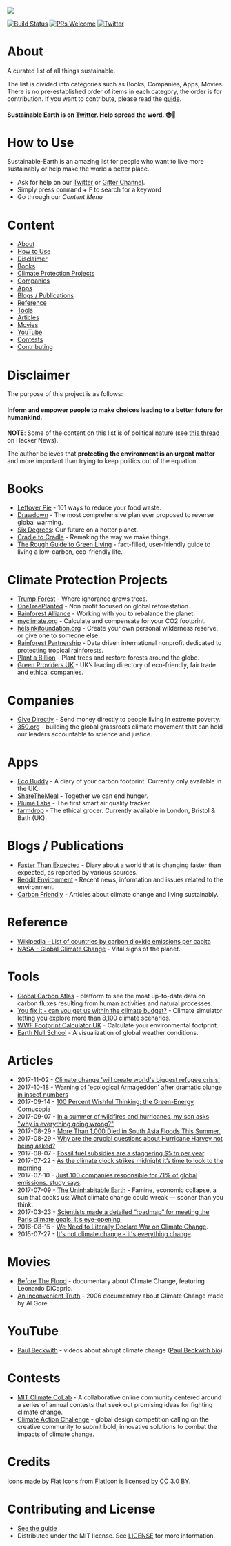 ![](https://raw.githubusercontent.com/bizz84/Sustainable-Earth/master/Sustainable-Earth.png)

[![Build Status](https://api.travis-ci.org/bizz84/Sustainable-Earth.svg?branch=master)](https://travis-ci.org/bizz84/Sustainable-Earth)
[![PRs Welcome](https://img.shields.io/badge/PRs-welcome-brightgreen.svg)](http://makeapullrequest.com)
[![Twitter](https://img.shields.io/badge/twitter-@SustainForEarth-blue.svg?maxAge=2592000)](https://twitter.com/SustainForEarth)

# About

A curated list of all things sustainable.

The list is divided into categories such as Books, Companies, Apps, Movies. There is no pre-established order of items in each category, the order is for contribution. If you want to contribute, please read the [guide](https://github.com/bizz84/Sustainable-Earth/blob/master/.github/CONTRIBUTING.md).

#### Sustainable Earth is on [Twitter](https://twitter.com/SustainForEarth). Help spread the word. 😎🚀

# How to Use
Sustainable-Earth is an amazing list for people who want to live more sustainably or help make the world a better place.

- Ask for help on our [Twitter](https://twitter.com/SustainForEarth) or [Gitter Channel](https://gitter.im/SustainableEarth).
- Simply press <kbd>command</kbd> + <kbd>F</kbd> to search for a keyword
- Go through our *Content Menu*


# Content

- [About](#about)
- [How to Use](#how-to-use)
- [Disclaimer](#disclaimer)
- [Books](#books)
- [Climate Protection Projects](#climate-protection-projects)
- [Companies](#companies)
- [Apps](#apps)
- [Blogs / Publications](#blogs--publications)
- [Reference](#reference)
- [Tools](#tools)
- [Articles](#articles)
- [Movies](#movies)
- [YouTube](#youtube)
- [Contests](#contests)
- [Contributing](#contributing)

# Disclaimer

The purpose of this project is as follows:

#### Inform and empower people to make choices leading to a better future for humankind.

**NOTE**: Some of the content on this list is of political nature (see [this thread](https://news.ycombinator.com/item?id=15148860) on Hacker News). 

The author believes that **protecting the environment is an urgent matter** and more important than trying to keep politics out of the equation.

# Books
* [Leftover Pie](https://leftoverpie.co.uk/) - 101 ways to reduce your food waste.
* [Drawdown](http://www.drawdown.org/) - The most comprehensive plan ever proposed to reverse global warming.
* [Six Degrees](https://www.amazon.com/Six-Degrees-Future-Hotter-Planet/dp/0007209053): Our future on a hotter planet.
* [Cradle to Cradle](https://www.amazon.com/Cradle-Remaking-Way-Make-Things/dp/0865475873) - Remaking the way we make things.
* [The Rough Guide to Green Living](https://www.amazon.co.uk/Rough-Guide-Green-Living/dp/1848361076) - fact-filled, user-friendly guide to living a low-carbon, eco-friendly life.

# Climate Protection Projects
* [Trump Forest](https://trumpforest.com/) - Where ignorance grows trees.
* [OneTreePlanted](https://onetreeplanted.org/) - Non profit focused on global reforestation.
* [Rainforest Alliance](https://www.rainforest-alliance.org/) - Working with you to rebalance the planet.
* [myclimate.org](http://www.myclimate.org/) - Calculate and compensate for your CO2 footprint.
* [helsinkifoundation.org](https://www.helsinkifoundation.org/) - Create your own personal wilderness reserve, or give one to someone else.
* [Rainforest Partnership](https://rainforestpartnership.org/) - Data driven international nonprofit dedicated to protecting tropical rainforests.
* [Plant a Billion](http://www.plantabillion.org/) - Plant trees and restore forests around the globe.
* [Green Providers UK](http://www.green-providers.co.uk) - UK’s leading directory of eco-friendly, fair trade and ethical companies.

# Companies
* [Give Directly](https://www.givedirectly.org/) - Send money directly to people living in extreme poverty.
* [350.org](https://350.org/) - building the global grassroots climate movement that can hold our leaders accountable to science and justice.

# Apps
* [Eco Buddy](http://ecobuddyapp.com/) - A diary of your carbon footprint. Currently only available in the UK.
* [ShareTheMeal](https://sharethemeal.org/) - Together we can end hunger.
* [Plume Labs](https://plumelabs.com/en/) - The first smart air quality tracker.
* [farmdrop](https://www.farmdrop.com/) - The ethical grocer. Currently available in London, Bristol & Bath (UK).

# Blogs / Publications
* [Faster Than Expected](http://www.fasterthanexpected.com/blog/) - Diary about a world that is changing faster than expected, as reported by various sources.
* [Reddit Environment](https://www.reddit.com/r/environment/) - Recent news, information and issues related to the environment.
* [Carbon Friendly](https://medium.com/carbon-friendly) - Articles about climate change and living sustainably.

# Reference
* [Wikipedia - List of countries by carbon dioxide emissions per capita](https://en.wikipedia.org/wiki/List_of_countries_by_carbon_dioxide_emissions_per_capita)
* [NASA - Global Climate Change](https://climate.nasa.gov/) - Vital signs of the planet.

# Tools

* [Global Carbon Atlas](http://www.globalcarbonatlas.org/en/CO2-emissions) - platform to see the most up-to-date data on carbon fluxes resulting from human activities and natural processes.
* [You fix it - can you get us within the climate budget?](https://www.nytimes.com/interactive/2017/08/29/opinion/climate-change-carbon-budget.html) - Climate simulator letting you explore more than 8,100 climate scenarios.
* [WWF Footprint Calculator UK](http://footprint.wwf.org.uk/) - Calculate your environmental footprint.
* [Earth Null School](https://earth.nullschool.net) - A visualization of global weather conditions.

# Articles

* 2017-11-02 - [Climate change 'will create world's biggest refugee crisis'](https://www.theguardian.com/environment/2017/nov/02/climate-change-will-create-worlds-biggest-refugee-crisis)
* 2017-10-18 - [Warning of 'ecological Armageddon' after dramatic plunge in insect numbers](https://www.theguardian.com/environment/2017/oct/18/warning-of-ecological-armageddon-after-dramatic-plunge-in-insect-numbers)
* 2017-09-14 - [100 Percent Wishful Thinking: the Green-Energy Cornucopia](https://www.counterpunch.org/2017/09/14/100-percent-wishful-thinking-the-green-energy-cornucopia/)
* 2017-09-07 - [In a summer of wildfires and hurricanes, my son asks "why is everything going wrong?"](https://theintercept.com/2017/09/09/in-a-summer-of-wildfires-and-hurricanes-my-son-asks-why-is-everything-going-wrong/)
* 2017-08-29 - [More Than 1,000 Died in South Asia Floods This Summer.](https://www.nytimes.com/2017/08/29/world/asia/floods-south-asia-india-bangladesh-nepal-houston.html)
* 2017-08-29 - [Why are the crucial questions about Hurricane Harvey not being asked?](https://www.theguardian.com/commentisfree/2017/aug/29/hurricane-harvey-manmade-climate-disaster-world-catastrophe)
* 2017-08-07 - [Fossil fuel subsidies are a staggering $5 tn per year](https://www.theguardian.com/environment/climate-consensus-97-per-cent/2017/aug/07/fossil-fuel-subsidies-are-a-staggering-5-tn-per-year).
* 2017-07-22 - [As the climate clock strikes midnight it’s time to look to the morning](http://bright-green.org/2017/07/22/as-the-climate-clock-is-strikes-midnight-its-time-to-look-to-the-morning/)
* 2017-07-10 - [Just 100 companies responsible for 71% of global emissions, study says](https://www.theguardian.com/sustainable-business/2017/jul/10/100-fossil-fuel-companies-investors-responsible-71-global-emissions-cdp-study-climate-change).
* 2017-07-09 - [The Uninhabitable Earth](http://nymag.com/daily/intelligencer/2017/07/climate-change-earth-too-hot-for-humans.html) - Famine, economic collapse, a sun that cooks us: What climate change could wreak — sooner than you think.
* 2017-03-23 - [Scientists made a detailed “roadmap” for meeting the Paris climate goals. It’s eye-opening.](https://www.vox.com/energy-and-environment/2017/3/23/15028480/roadmap-paris-climate-goals)
* 2016-08-15 - [We Need to Literally Declare War on Climate Change](https://newrepublic.com/article/135684/declare-war-climate-change-mobilize-wwii).
* 2015-07-27 - [It's not climate change - it's everything change](https://medium.com/matter/it-s-not-climate-change-it-s-everything-change-8fd9aa671804).

# Movies
* [Before The Flood](https://www.beforetheflood.com/) - documentary about Climate Change, featuring Leonardo DiCaprio.
* [An Inconvenient Truth](https://en.wikipedia.org/wiki/An_Inconvenient_Truth) - 2006 documentary about Climate Change made by Al Gore

# YouTube
* [Paul Beckwith](https://www.youtube.com/channel/UCr546o7ImhGM57qoY0hHvkA) - videos about abrupt climate change ([Paul Beckwith bio](https://paulbeckwith.net/about/))

# Contests

* [MIT Climate CoLab](https://climatecolab.org) - A collaborative online community centered around a series of annual contests that seek out promising ideas for fighting climate change.
* [Climate Action Challenge](https://challenge.whatdesigncando.com) - global design competition calling on the creative community to submit bold, innovative solutions to combat the impacts of climate change.

# Credits

Icons made by [Flat Icons](https://www.flaticon.com/authors/flat-icons) from [FlatIcon](www.flaticon.com) is licensed by [CC 3.0 BY](https://creativecommons.org/licenses/by/3.0/).

# Contributing and License
 * [See the guide](https://github.com/bizz84/Sustainable-Earth/blob/master/.github/CONTRIBUTING.md)
 * Distributed under the MIT license. See [LICENSE](LICENSE) for more information.
